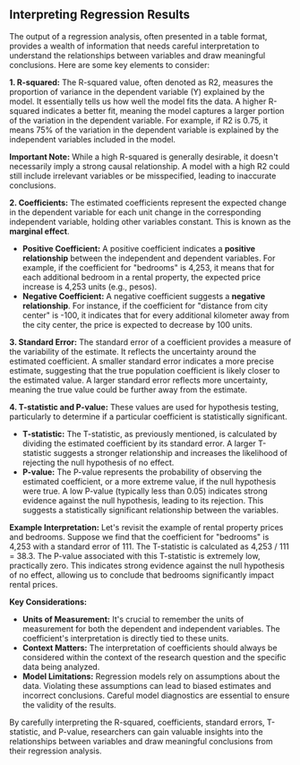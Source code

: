 ## Interpreting Regression Results

The output of a regression analysis, often presented in a table format, provides a wealth of information that needs careful interpretation to understand the relationships between variables and draw meaningful conclusions. Here are some key elements to consider:

**1. R-squared:** The R-squared value, often denoted as R2, measures the proportion of variance in the dependent variable (Y) explained by the model. It essentially tells us how well the model fits the data. A higher R-squared indicates a better fit, meaning the model captures a larger portion of the variation in the dependent variable. For example, if R2 is 0.75, it means 75% of the variation in the dependent variable is explained by the independent variables included in the model.

**Important Note:** While a high R-squared is generally desirable, it doesn't necessarily imply a strong causal relationship. A model with a high R2 could still include irrelevant variables or be misspecified, leading to inaccurate conclusions.

**2. Coefficients:** The estimated coefficients represent the expected change in the dependent variable for each unit change in the corresponding independent variable, holding other variables constant. This is known as the **marginal effect**.

- **Positive Coefficient:** A positive coefficient indicates a **positive relationship** between the independent and dependent variables. For example, if the coefficient for "bedrooms" is 4,253, it means that for each additional bedroom in a rental property, the expected price increase is 4,253 units (e.g., pesos).
- **Negative Coefficient:** A negative coefficient suggests a **negative relationship**. For instance, if the coefficient for "distance from city center" is -100, it indicates that for every additional kilometer away from the city center, the price is expected to decrease by 100 units.

**3. Standard Error:** The standard error of a coefficient provides a measure of the variability of the estimate. It reflects the uncertainty around the estimated coefficient. A smaller standard error indicates a more precise estimate, suggesting that the true population coefficient is likely closer to the estimated value. A larger standard error reflects more uncertainty, meaning the true value could be further away from the estimate.

**4. T-statistic and P-value:** These values are used for hypothesis testing, particularly to determine if a particular coefficient is statistically significant.

- **T-statistic:** The T-statistic, as previously mentioned, is calculated by dividing the estimated coefficient by its standard error. A larger T-statistic suggests a stronger relationship and increases the likelihood of rejecting the null hypothesis of no effect.
- **P-value:** The P-value represents the probability of observing the estimated coefficient, or a more extreme value, if the null hypothesis were true. A low P-value (typically less than 0.05) indicates strong evidence against the null hypothesis, leading to its rejection. This suggests a statistically significant relationship between the variables.

**Example Interpretation:** Let's revisit the example of rental property prices and bedrooms. Suppose we find that the coefficient for "bedrooms" is 4,253 with a standard error of 111. The T-statistic is calculated as 4,253 / 111 = 38.3. The P-value associated with this T-statistic is extremely low, practically zero. This indicates strong evidence against the null hypothesis of no effect, allowing us to conclude that bedrooms significantly impact rental prices.

**Key Considerations:**

- **Units of Measurement:** It's crucial to remember the units of measurement for both the dependent and independent variables. The coefficient's interpretation is directly tied to these units.
- **Context Matters:** The interpretation of coefficients should always be considered within the context of the research question and the specific data being analyzed.
- **Model Limitations:** Regression models rely on assumptions about the data. Violating these assumptions can lead to biased estimates and incorrect conclusions. Careful model diagnostics are essential to ensure the validity of the results.

By carefully interpreting the R-squared, coefficients, standard errors, T-statistic, and P-value, researchers can gain valuable insights into the relationships between variables and draw meaningful conclusions from their regression analysis.